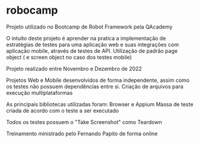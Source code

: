 # robocamp
Projeto utilizado no Bootcamp de Robot Framework pela QAcademy

 O intuíto deste projeto é aprender na pratica a implementação de estratégias de testes para uma aplicação web e suas integrações com aplicação mobile, através de testes de API.
 Utilização de padrão page object ( e screen object no caso dos testes mobile)
 
 Projeto realizado entre Novembro e Dezembro de 2022
 
 Projetos Web e Mobile desenvolvidos de forma independente, assim como os testes não possuem dependências entre si.
 Criação de arquivos para execução multiplataformas
 
 As principais bibliotecas utilizadas foram: Browser e Appium
 Massa de teste criada de acordo com o teste a ser executado
 
 Todos os testes possuem o "Take Screenshot" como Teardown
 
 Treinamento ministrado pelo Fernando Papito de forma online
